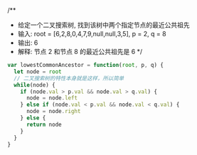/**
 * 给定一个二叉搜索树, 找到该树中两个指定节点的最近公共祖先
 * 输入: root = [6,2,8,0,4,7,9,null,null,3,5], p = 2, q = 8
 * 输出: 6
 * 解释: 节点 2 和节点 8 的最近公共祖先是 6
 */


```js
var lowestCommonAncestor = function(root, p, q) {
  let node = root
  // 二叉搜索树的特性本身就是这样，所以简单
  while(node) {
    if (node.val > p.val && node.val > q.val) {
      node = node.left
    } else if (node.val < p.val && node.val < q.val) {
      node = node.right
    } else {
      return node
    }
  }
}
```